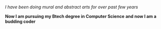 *I have been doing mural and abstract arts for over past few years*


**Now I am pursuing my Btech degree in Computer Science**
__and now I am a budding coder__


